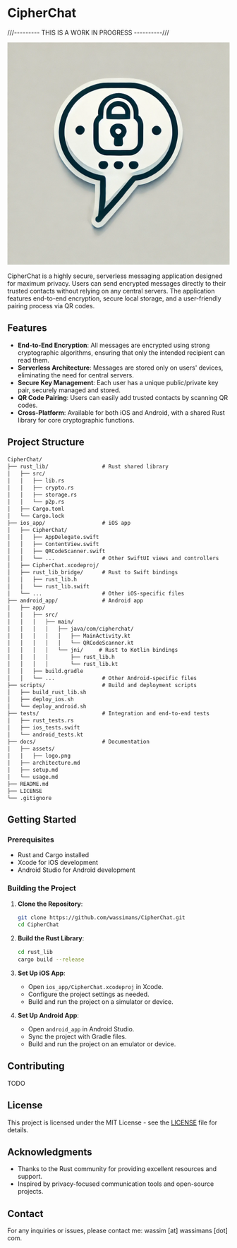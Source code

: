 # CipherChat

///--------- THIS IS A WORK IN PROGRESS ----------///

![CipherChat Logo](docs/assets/logo.png)

CipherChat is a highly secure, serverless messaging application designed for maximum privacy. Users can send encrypted messages directly to their trusted contacts without relying on any central servers. The application features end-to-end encryption, secure local storage, and a user-friendly pairing process via QR codes.

## Features

- **End-to-End Encryption**: All messages are encrypted using strong cryptographic algorithms, ensuring that only the intended recipient can read them.
- **Serverless Architecture**: Messages are stored only on users' devices, eliminating the need for central servers.
- **Secure Key Management**: Each user has a unique public/private key pair, securely managed and stored.
- **QR Code Pairing**: Users can easily add trusted contacts by scanning QR codes.
- **Cross-Platform**: Available for both iOS and Android, with a shared Rust library for core cryptographic functions.

## Project Structure

```
CipherChat/
├── rust_lib/                 # Rust shared library
│   ├── src/
│   │   ├── lib.rs
│   │   ├── crypto.rs
│   │   ├── storage.rs
│   │   └── p2p.rs
│   ├── Cargo.toml
│   └── Cargo.lock
├── ios_app/                  # iOS app
│   ├── CipherChat/
│   │   ├── AppDelegate.swift
│   │   ├── ContentView.swift
│   │   ├── QRCodeScanner.swift
│   │   └── ...               # Other SwiftUI views and controllers
│   ├── CipherChat.xcodeproj/
│   ├── rust_lib_bridge/      # Rust to Swift bindings
│   │   ├── rust_lib.h
│   │   └── rust_lib.swift
│   └── ...                   # Other iOS-specific files
├── android_app/              # Android app
│   ├── app/
│   │   ├── src/
│   │   │   ├── main/
│   │   │   │   ├── java/com/cipherchat/
│   │   │   │   │   ├── MainActivity.kt
│   │   │   │   │   └── QRCodeScanner.kt
│   │   │   │   └── jni/     # Rust to Kotlin bindings
│   │   │   │       ├── rust_lib.h
│   │   │   │       └── rust_lib.kt
│   │   ├── build.gradle
│   │   └── ...               # Other Android-specific files
├── scripts/                  # Build and deployment scripts
│   ├── build_rust_lib.sh
│   ├── deploy_ios.sh
│   └── deploy_android.sh
├── tests/                    # Integration and end-to-end tests
│   ├── rust_tests.rs
│   ├── ios_tests.swift
│   └── android_tests.kt
├── docs/                     # Documentation
│   ├── assets/
│   │   ├── logo.png
│   ├── architecture.md
│   ├── setup.md
│   └── usage.md
├── README.md
├── LICENSE
└── .gitignore
```

## Getting Started

### Prerequisites

- Rust and Cargo installed
- Xcode for iOS development
- Android Studio for Android development

### Building the Project

1. **Clone the Repository**:
   ```sh
   git clone https://github.com/wassimans/CipherChat.git
   cd CipherChat
   ```

2. **Build the Rust Library**:
   ```sh
   cd rust_lib
   cargo build --release
   ```

3. **Set Up iOS App**:
   - Open `ios_app/CipherChat.xcodeproj` in Xcode.
   - Configure the project settings as needed.
   - Build and run the project on a simulator or device.

4. **Set Up Android App**:
   - Open `android_app` in Android Studio.
   - Sync the project with Gradle files.
   - Build and run the project on an emulator or device.

## Contributing

TODO

## License

This project is licensed under the MIT License - see the [LICENSE](LICENSE) file for details.

## Acknowledgments

- Thanks to the Rust community for providing excellent resources and support.
- Inspired by privacy-focused communication tools and open-source projects.

## Contact

For any inquiries or issues, please contact me: wassim [at] wassimans [dot] com.
